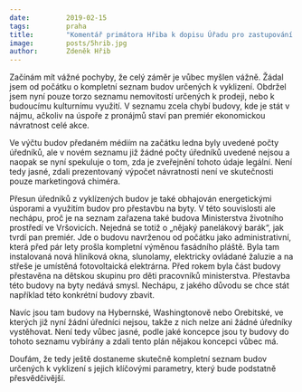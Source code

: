 ```yaml
---
date:         2019-02-15
tags:         praha
title:        "Komentář primátora Hřiba k dopisu Úřadu pro zastupování státu ve věcech majetkových"
image: 	      posts/5hrib.jpg
author:       Zdeněk Hřib
---
```


Začínám mít vážné pochyby, že celý záměr je vůbec myšlen vážně. Žádal jsem od počátku o kompletní seznam budov určených k vyklizení. Obdržel jsem nyní pouze torzo seznamu nemovitostí určených k prodeji, nebo k budoucímu kulturnímu využití. V seznamu zcela chybí budovy, kde je stát v nájmu, ačkoliv na úspoře z pronájmů staví pan premiér ekonomickou návratnost celé akce.

Ve výčtu budov předaném médiím na začátku ledna byly uvedené počty úředníků, ale v novém seznamu již žádné počty úředníků uvedené nejsou a naopak se nyní spekuluje o tom, zda je zveřejnění tohoto údaje legální. Není tedy jasné, zdali prezentovaný výpočet návratnosti není ve skutečnosti pouze marketingová chiméra.

Přesun úředníků z vyklízených budov je také obhajován energetickými úsporami a využitím budov pro přestavbu na byty. V této souvislosti ale nechápu, proč je na seznam zařazena také budova Ministerstva životního prostředí ve Vršovicích. Nejedná se totiž o „nějaký panelákový barák“, jak tvrdí pan premiér. Jde o budovu navrženou od počátku jako administrativní, která před pár lety prošla kompletní výměnou fasádního pláště. Byla tam instalovaná nová hliníková okna, slunolamy, elektricky ovládané žaluzie a na střeše je umístěná fotovoltaická elektrárna. Před rokem byla část budovy přestavěna na dětskou skupinu pro děti pracovníků ministerstva. Přestavba této budovy na byty nedává smysl. Nechápu, z jakého důvodu se chce stát například této konkrétní budovy zbavit.

Navíc jsou tam budovy na Hybernské, Washingtonově nebo Orebitské, ve kterých již nyní žádní úředníci nejsou, takže z nich nelze ani žádné úředníky vystěhovat. Není tedy vůbec jasné, podle jaké koncepce jsou ty budovy do tohoto seznamu vybírány a zdali tento plán nějakou koncepci vůbec má.

Doufám, že tedy ještě dostaneme skutečně kompletní seznam budov určených k vyklizení s jejich klíčovými parametry, který bude podstatně přesvědčivější.

 
